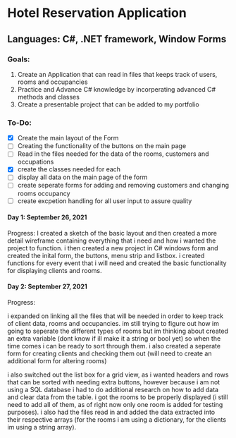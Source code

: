 # Hotel Reservation Application
## Languages: C#, .NET framework, Window Forms

### Goals:
1. Create an Application that can read in files that keeps track of users, rooms and occupancies
2. Practice and Advance C# knowledge by incorperating advanced C# methods and classes
3. Create a presentable project that can be added to my portfolio

### To-Do:
- [x] Create the main layout of the Form
- [ ] Creating the functionality of the buttons on the main page
- [ ] Read in the files needed for the data of the rooms, customers and occupations
- [x] create the classes needed for each
- [ ] display all data on the main page of the form
- [ ] create seperate forms for adding and removing customers and changing rooms occupancy
- [ ] create excpetion handling for all user input to assure quality

#### **Day 1**: September 26, 2021
Progress: 
I created a sketch of the basic layout and then created a more detail wireframe containing everything that i need and how i wanted the project to function. i then created a new project in C# windows form and created the inital form, the buttons, menu strip and listbox. i created functions for every event that i will need and created the basic functionality for displaying clients and rooms.

#### **Day 2**: September 27, 2021
Progress: 

i expanded on linking all the files that will be needed in order to keep track of client data, rooms and occupancies. im still trying to figure out how im going to seperate the different types of rooms but im thinking about created an extra variable (dont know if ill make it a string or bool yet) so when the time comes i can be ready to sort through them. i also created a seperate form for creating clients and checking them out (will need to create an additional form for altering rooms)

i also switched out the list box for a grid view, as i wanted headers and rows that can be sorted with needing extra buttons, however because i am not using a SQL database i had to do additional research on how to add data and clear data from the table. i got the rooms to be properly displayed (i still need to add all of them, as of right now only one room is added for testing purposes). i also had the files read in and added the data extracted into their respective arrays (for the rooms i am using a dictionary, for the clients im using a string array).

